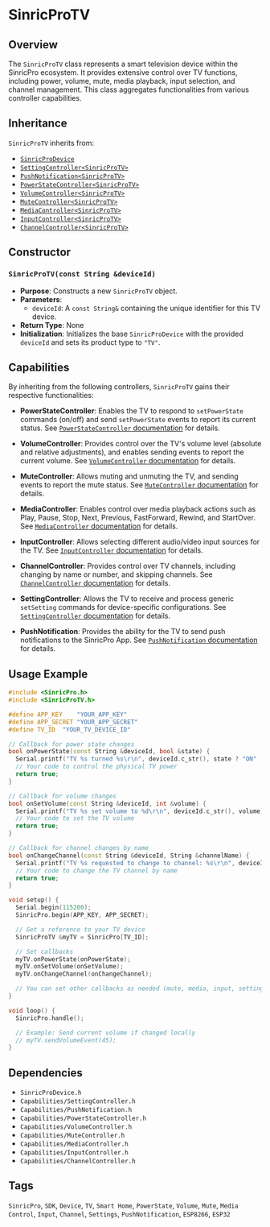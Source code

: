 # SinricProTV

## Overview
The `SinricProTV` class represents a smart television device within the SinricPro ecosystem. It provides extensive control over TV functions, including power, volume, mute, media playback, input selection, and channel management. This class aggregates functionalities from various controller capabilities.

## Inheritance
`SinricProTV` inherits from:
*   [`SinricProDevice`](./class-SinricProDevice.md)
*   [`SettingController<SinricProTV>`](./capability-SettingController.md)
*   [`PushNotification<SinricProTV>`](./capability-PushNotification.md)
*   [`PowerStateController<SinricProTV>`](./capability-PowerStateController.md)
*   [`VolumeController<SinricProTV>`](./capability-VolumeController.md)
*   [`MuteController<SinricProTV>`](./capability-MuteController.md)
*   [`MediaController<SinricProTV>`](./capability-MediaController.md)
*   [`InputController<SinricProTV>`](./capability-InputController.md)
*   [`ChannelController<SinricProTV>`](./capability-ChannelController.md)

## Constructor

### `SinricProTV(const String &deviceId)`
*   **Purpose**: Constructs a new `SinricProTV` object.
*   **Parameters**:
    *   `deviceId`: A `const String&` containing the unique identifier for this TV device.
*   **Return Type**: None
*   **Initialization**: Initializes the base `SinricProDevice` with the provided `deviceId` and sets its product type to `"TV"`.

## Capabilities
By inheriting from the following controllers, `SinricProTV` gains their respective functionalities:

*   **PowerStateController**: Enables the TV to respond to `setPowerState` commands (on/off) and send `setPowerState` events to report its current status. See [`PowerStateController` documentation](./capability-PowerStateController.md) for details.

*   **VolumeController**: Provides control over the TV's volume level (absolute and relative adjustments), and enables sending events to report the current volume. See [`VolumeController` documentation](./capability-VolumeController.md) for details.

*   **MuteController**: Allows muting and unmuting the TV, and sending events to report the mute status. See [`MuteController` documentation](./capability-MuteController.md) for details.

*   **MediaController**: Enables control over media playback actions such as Play, Pause, Stop, Next, Previous, FastForward, Rewind, and StartOver. See [`MediaController` documentation](./capability-MediaController.md) for details.

*   **InputController**: Allows selecting different audio/video input sources for the TV. See [`InputController` documentation](./capability-InputController.md) for details.

*   **ChannelController**: Provides control over TV channels, including changing by name or number, and skipping channels. See [`ChannelController` documentation](./capability-ChannelController.md) for details.

*   **SettingController**: Allows the TV to receive and process generic `setSetting` commands for device-specific configurations. See [`SettingController` documentation](./capability-SettingController.md) for details.

*   **PushNotification**: Provides the ability for the TV to send push notifications to the SinricPro App. See [`PushNotification` documentation](./capability-PushNotification.md) for details.

## Usage Example
```cpp
#include <SinricPro.h>
#include <SinricProTV.h>

#define APP_KEY    "YOUR_APP_KEY"
#define APP_SECRET "YOUR_APP_SECRET"
#define TV_ID  "YOUR_TV_DEVICE_ID"

// Callback for power state changes
bool onPowerState(const String &deviceId, bool &state) {
  Serial.printf("TV %s turned %s\r\n", deviceId.c_str(), state ? "ON" : "OFF");
  // Your code to control the physical TV power
  return true;
}

// Callback for volume changes
bool onSetVolume(const String &deviceId, int &volume) {
  Serial.printf("TV %s set volume to %d\r\n", deviceId.c_str(), volume);
  // Your code to set the TV volume
  return true;
}

// Callback for channel changes by name
bool onChangeChannel(const String &deviceId, String &channelName) {
  Serial.printf("TV %s requested to change to channel: %s\r\n", deviceId.c_str(), channelName.c_str());
  // Your code to change the TV channel by name
  return true;
}

void setup() {
  Serial.begin(115200);
  SinricPro.begin(APP_KEY, APP_SECRET);

  // Get a reference to your TV device
  SinricProTV &myTV = SinricPro[TV_ID];

  // Set callbacks
  myTV.onPowerState(onPowerState);
  myTV.onSetVolume(onSetVolume);
  myTV.onChangeChannel(onChangeChannel);

  // You can set other callbacks as needed (mute, media, input, settings, push notifications)
}

void loop() {
  SinricPro.handle();

  // Example: Send current volume if changed locally
  // myTV.sendVolumeEvent(45);
}
```

## Dependencies
*   `SinricProDevice.h`
*   `Capabilities/SettingController.h`
*   `Capabilities/PushNotification.h`
*   `Capabilities/PowerStateController.h`
*   `Capabilities/VolumeController.h`
*   `Capabilities/MuteController.h`
*   `Capabilities/MediaController.h`
*   `Capabilities/InputController.h`
*   `Capabilities/ChannelController.h`

## Tags
`SinricPro`, `SDK`, `Device`, `TV`, `Smart Home`, `PowerState`, `Volume`, `Mute`, `Media Control`, `Input`, `Channel`, `Settings`, `PushNotification`, `ESP8266`, `ESP32`
